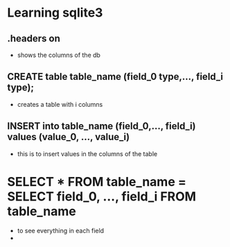 # Learning sqlite3

## .headers on

* shows the columns of the db

## CREATE table table_name (field_0 type,..., field_i type);

* creates a table with i columns

## INSERT into table_name (field_0,..., field_i) values (value_0, …, value_i)

* this is to insert values in the columns of the table

# SELECT * FROM table_name = SELECT field_0, …, field_i FROM table_name 
* to see everything in  each field
*
